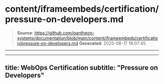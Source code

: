 # content/iframeembeds/certification/pressure-on-developers.md

> **Source**: https://github.com/pantheon-systems/documentation/blob/main/content/iframeembeds/certification/pressure-on-developers.md
> **Generated**: 2025-08-17 18:07:45

---

---
title: WebOps Certification
subtitle: "Pressure on Developers"
---

<Partial file="certification-guide/pressure-on-developers.md" />
